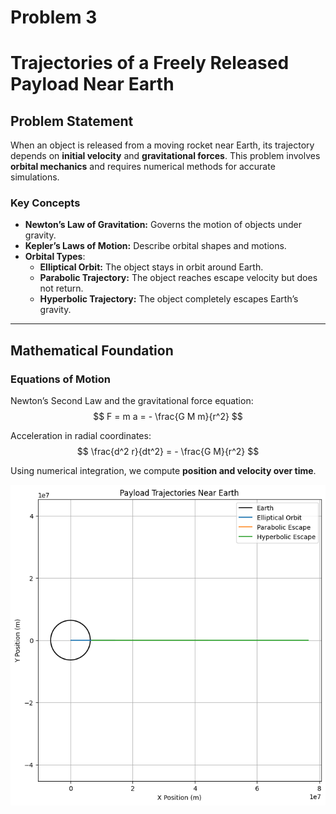 # Problem 3

# **Trajectories of a Freely Released Payload Near Earth**
## **Problem Statement**
When an object is released from a moving rocket near Earth, its trajectory depends on **initial velocity** and **gravitational forces**. This problem involves **orbital mechanics** and requires numerical methods for accurate simulations. 

### **Key Concepts**
- **Newton’s Law of Gravitation:** Governs the motion of objects under gravity.
- **Kepler’s Laws of Motion:** Describe orbital shapes and motions.
- **Orbital Types**:
  - **Elliptical Orbit:** The object stays in orbit around Earth.
  - **Parabolic Trajectory:** The object reaches escape velocity but does not return.
  - **Hyperbolic Trajectory:** The object completely escapes Earth’s gravity.

---

## **Mathematical Foundation**
### **Equations of Motion**
Newton’s Second Law and the gravitational force equation:
$$ F = m a = - \frac{G M m}{r^2} $$

Acceleration in radial coordinates:
$$ \frac{d^2 r}{dt^2} = - \frac{G M}{r^2} $$

Using numerical integration, we compute **position and velocity over time**.

![alt text](image-4.png)